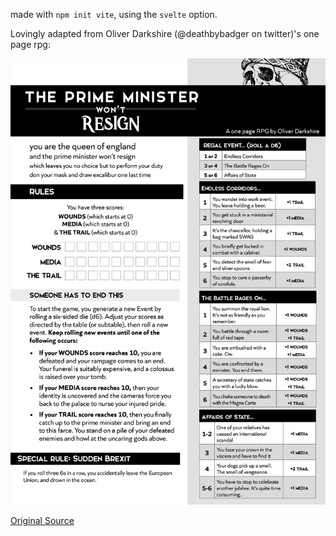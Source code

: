 made with `npm init vite`, using the `svelte` option.


Lovingly adapted from Oliver Darkshire (@deathbybadger on twitter)'s one page rpg:

![The entire one-page-rpg that @deathbybadger posted as an image in their tweet](./original_source.png)


[Original Source](https://twitter.com/deathbybadger/status/1545372201402114049)